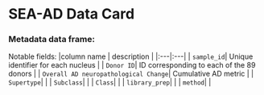 # SEA-AD Data Card

### Metadata data frame:
Notable fields:
 |column name  | description |
 |:---|:---|
 | `sample_id`| Unique identifier for each nucleus |
 | `Donor ID`| ID corresponding to each of the 89 donors |
 | `Overall AD neuropathological Change`| Cumulative AD metric |
 | `Supertype`|  |
 | `Subclass`|  |
 | `Class`|  |
 | `library_prep`|  |
 | `method`|  |
